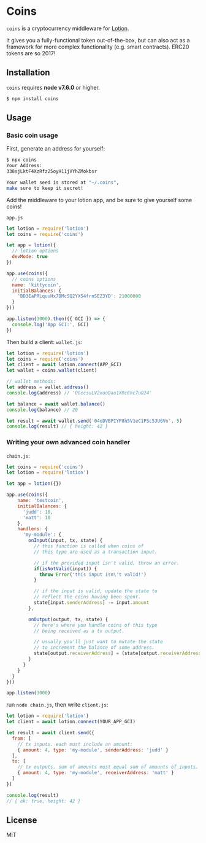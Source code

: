# Coins

`coins` is a cryptocurrency middleware for [Lotion](https://github.com/keppel/lotion).

It gives you a fully-functional token out-of-the-box, but can also act as a framework for more complex functionality (e.g. smart contracts). ERC20 tokens are so 2017!

## Installation

`coins` requires __node v7.6.0__ or higher.

```bash
$ npm install coins
```

## Usage

### Basic coin usage

First, generate an address for yourself:
```bash
$ npx coins
Your Address:
338sjLktF4XzRfz25oyH11jVYhZMokbsr

Your wallet seed is stored at "~/.coins",
make sure to keep it secret!
```

Add the middleware to your lotion app, and be sure to give yourself some coins!

`app.js`
```js
let lotion = require('lotion')
let coins = require('coins')

let app = lotion({
  // lotion options
  devMode: true
})

app.use(coins({
  // coins options
  name: 'kittycoin',
  initialBalances: {
    'BD3EaPRLquuHx7DMcSQ2YX54frnSEZ3YD': 21000000
  }
}))

app.listen(3000).then(({ GCI }) => {
  console.log('App GCI:', GCI)
})
```

Then build a client:
`wallet.js`:
```js
let lotion = require('lotion')
let coins = require('coins')
let client = await lotion.connect(APP_GCI)
let wallet = coins.wallet(client)

// wallet methods:
let address = wallet.address()
console.log(address) // 'OGccsuLV2xuoDau1XRc6hc7uO24'

let balance = await wallet.balance()
console.log(balance) // 20

let result = await wallet.send('04oDVBPIYP8h5V1eC1PSc5JU6Vo', 5)
console.log(result) // { height: 42 }
```


### Writing your own advanced coin handler

`chain.js`:
```js
let coins = require('coins')
let lotion = require('lotion')

let app = lotion({})

app.use(coins({
    name: 'testcoin',
    initialBalances: {
      'judd': 10,
      'matt': 10
    },
    handlers: {
      'my-module': {
        onInput(input, tx, state) {
          // this function is called when coins of
          // this type are used as a transaction input.

          // if the provided input isn't valid, throw an error.
          if(isNotValid(input)) {
            throw Error('this input isn\'t valid!')
          }

          // if the input is valid, update the state to
          // reflect the coins having been spent.
          state[input.senderAddress] -= input.amount
        },

        onOutput(output, tx, state) {
          // here's where you handle coins of this type
          // being received as a tx output.

          // usually you'll just want to mutate the state
          // to increment the balance of some address.
          state[output.receiverAddress] = (state[output.receiverAddress] || 0) + output.amount
        }
      }
    }
  }
}))

app.listen(3000)
```

run `node chain.js`, then write
`client.js`:
```js
let lotion = require('lotion')
let client = await lotion.connect(YOUR_APP_GCI)

let result = await client.send({
  from: [
    // tx inputs. each must include an amount:
    { amount: 4, type: 'my-module', senderAddress: 'judd' }
  ],
  to: [
    // tx outputs. sum of amounts must equal sum of amounts of inputs.
    { amount: 4, type: 'my-module', receiverAddress: 'matt' }
  ]
})

console.log(result)
// { ok: true, height: 42 }

```
## License

MIT

